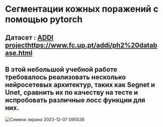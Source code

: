 # Сегментации кожных поражений c помощью pytorch
## Датасет : [ADDI project](https://www.fc.up.pt/addi/ph2%20database.html)https://www.fc.up.pt/addi/ph2%20database.html
## В этой небольшой учебной работе требовалось реализовать несколько нейросетевых архитектур, таких как Segnet и Unet, cравнить их по качеству на тесте и испробовать различные лосс функции для них.

![Снимок экрана 2023-12-07 095536](https://github.com/NeOleksiy/Skin-Segmentaion/assets/92272791/fc26cc46-17fe-40d0-9e4e-a73c7d16f650)
